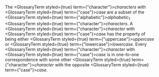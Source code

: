  



The <GlossaryTerm styled={true} term={"character"}><i>characters</i></GlossaryTerm> with <GlossaryTerm styled={true} term={"case"}><i>case</i></GlossaryTerm> are a subset of the <GlossaryTerm styled={true} term={"alphabetic"}><i>alphabetic</i></GlossaryTerm><sub>1</sub> <GlossaryTerm styled={true} term={"character"}><i>characters</i></GlossaryTerm>. A <GlossaryTerm styled={true} term={"character"}><i>character</i></GlossaryTerm> with <GlossaryTerm styled={true} term={"case"}><i>case</i></GlossaryTerm> has the property of being either <GlossaryTerm styled={true} term={"uppercase"}><i>uppercase</i></GlossaryTerm> or <GlossaryTerm styled={true} term={"lowercase"}><i>lowercase</i></GlossaryTerm>. Every <GlossaryTerm styled={true} term={"character"}><i>character</i></GlossaryTerm> with <GlossaryTerm styled={true} term={"case"}><i>case</i></GlossaryTerm> is in one-to-one correspondence with some other <GlossaryTerm styled={true} term={"character"}><i>character</i></GlossaryTerm> with the opposite <GlossaryTerm styled={true} term={"case"}><i>case</i></GlossaryTerm>. 







 



 



